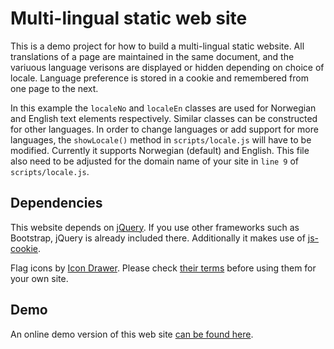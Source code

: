 # Multi-lingual static web site

This is a demo project for how to build a multi-lingual static website. All translations of a page are maintained in the same document, and the variuous language verisons are displayed or hidden depending on choice of locale. Language preference is stored in a cookie and remembered from one page to the next.

In this example the `localeNo` and `localeEn` classes are used for Norwegian and English text elements respectively. Similar classes can be constructed for other languages. In order to change languages or add support for more languages, the `showLocale()` method in `scripts/locale.js` will have to be modified. Currently it supports Norwegian (default) and English. This file also need to be adjusted for the domain name of your site in `line 9` of `scripts/locale.js`.

## Dependencies

This website depends on <a href="https://jquery.com/">jQuery</a>. If you use other frameworks such as Bootstrap, jQuery is already included there. Additionally it makes use of <a href="https://github.com/js-cookie/js-cookie">js-cookie</a>.

Flag icons by [Icon Drawer](http://www.icondrawer.com/flag-icons.php). Please check [their terms](http://www.icondrawer.com/flag-icons.php) before using them for your own site.

## Demo

An online demo version of this web site [can be found here](http://multilingual.trondlossius.no/another.htm).


